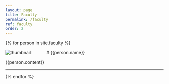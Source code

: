 ```yaml
---
layout: page
title: Faculty
permalink: /faculty
ref: faculty
order: 2
---
```


{% for person in site.faculty %}

<img src="{{site.baseurl}}{{person.url}}/300h.jpg" alt="thumbnail" align="left" style="margin-right:50px">
# {{person.name}}

{{person.content}}

----

{% endfor %}